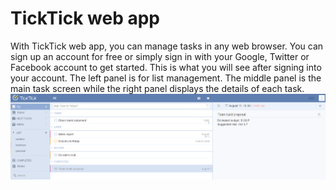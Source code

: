 # TickTick web app
With TickTick web app, you can manage tasks in any web browser. You can sign up an account for free or simply sign in with your Google, Twitter or Facebook account to get started. This is what you will see after signing into your account. The left panel is for list management. The middle panel is the main task screen while the right panel displays the details of each task.
![/images/image001.png](../images/image001.png)
